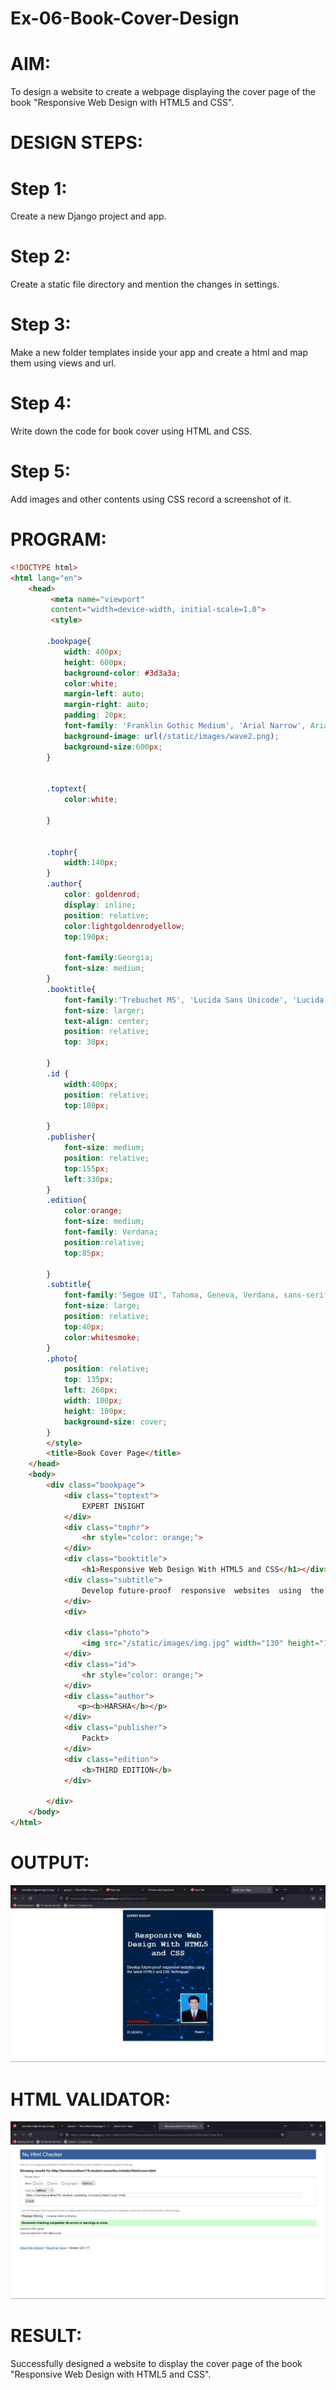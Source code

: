 # Ex-06-Book-Cover-Design

# AIM:
To design a website to create a webpage displaying the cover page of the book "Responsive Web Design with HTML5 and CSS".
# DESIGN STEPS:
# Step 1:
Create a new Django project and app.
# Step 2:

Create a static file directory and mention the changes in settings.
# Step 3:

Make a new folder templates inside your app and create a html and map them using views and url.
# Step 4:

Write down the code for book cover using HTML and CSS.
# Step 5:

Add images and other contents using CSS record a screenshot of it.
# PROGRAM:
```html
<!DOCTYPE html>
<html lang="en">
    <head>
         <meta name="viewport" 
         content="width=device-width, initial-scale=1.0">
         <style>

        .bookpage{
            width: 400px;
            height: 600px;
            background-color: #3d3a3a;
            color:white;
            margin-left: auto;
            margin-right: auto;
            padding: 20px;
            font-family: 'Franklin Gothic Medium', 'Arial Narrow', Arial, sans-serif;
            background-image: url(/static/images/wave2.png);
            background-size:600px;
        }
            

        .toptext{
            color:white;

        }

        
        .tophr{
            width:140px;
        }
        .author{
            color: goldenrod;
            display: inline;
            position: relative;
            color:lightgoldenrodyellow;
            top:190px;
            
            font-family:Georgia;
            font-size: medium;
        }
        .booktitle{
            font-family:'Trebuchet MS', 'Lucida Sans Unicode', 'Lucida Grande', 'Lucida Sans', Arial, sans-serif;
            font-size: larger;
            text-align: center;
            position: relative;
            top: 30px;
        
        }
        .id {
            width:400px;
            position: relative;
            top:180px;
            
        }
        .publisher{
            font-size: medium;
            position: relative;
            top:155px;
            left:330px;
        }
        .edition{
            color:orange;
            font-size: medium;
            font-family: Verdana;
            position:relative;
            top:85px;

        }
        .subtitle{
            font-family:'Segoe UI', Tahoma, Geneva, Verdana, sans-serif;
            font-size: large;
            position: relative;
            top:40px;
            color:whitesmoke;
        }
        .photo{
            position: relative;
            top: 135px;
            left: 260px;
            width: 100px;
            height: 100px;
            background-size: cover;
        }
        </style>
        <title>Book Cover Page</title>
    </head>
    <body>
        <div class="bookpage">
            <div class="toptext">
                EXPERT INSIGHT
            </div>
            <div class="tophr">
                <hr style="color: orange;">
            </div>
            <div class="booktitle">
                <h1>Responsive Web Design With HTML5 and CSS</h1></div>
            <div class="subtitle">
                Develop future-proof  responsive  websites  using  the  latest  HTML5  and  CSS  Techniques
            </div>
            <div>
        
            <div class="photo">
                <img src="/static/images/img.jpg" width="130" height="145" alt="ben">
            </div>
            <div class="id">
                <hr style="color: orange;">
            </div>
            <div class="author">
               <p><b>HARSHA</b></p>
            </div>
            <div class="publisher">
                Packt>
            </div>
            <div class="edition">
                <b>THIRD EDITION</b>
            </div>
            
        </div>
    </body>
</html>
```
# OUTPUT:
![MODEL](/WhatsApp%20Image%202023-01-23%20at%2008.07.07.jpeg)
# HTML VALIDATOR:
![MODEL](/WhatsApp%20Image%202023-01-23%20at%2009.17.23.jpeg)
# RESULT:

Successfully designed a website to display the cover page of the book "Responsive Web Design with HTML5 and CSS".